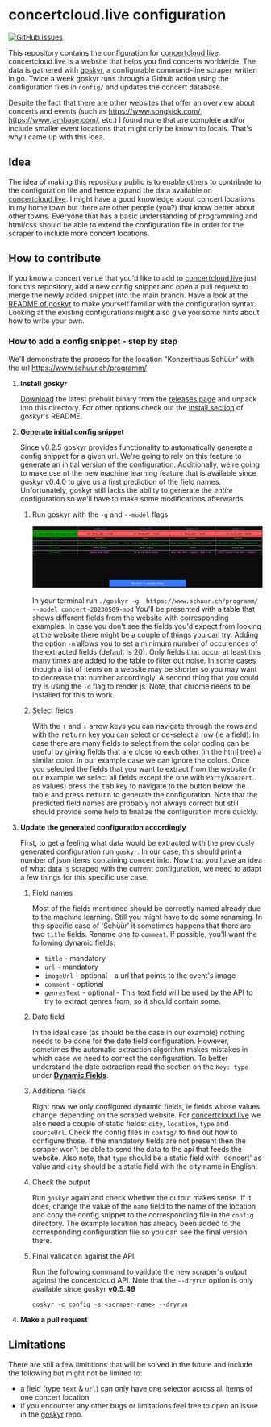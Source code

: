 # concertcloud.live configuration

[![GitHub issues](https://img.shields.io/github/issues/jakopako/croncert-config/good%20first%20issue.svg?label=good%20first%20issue&color=purple)](https://github.com/jakopako/croncert-config/issues?q=is%3Aopen+is%3Aissue+label%3A%22good+first+issue%22)

This repository contains the configuration for [concertcloud.live](https://concertcloud.live). concertcloud.live is a website that helps you find concerts worldwide. The data is gathered with [goskyr](https://github.com/jakopako/goskyr), a configurable command-line scraper written in go. Twice a week goskyr runs through a Github action using the configuration files in `config/` and updates the concert database.

Despite the fact that there are other websites that offer an overview about concerts and events (such as <https://www.songkick.com/>, <https://www.jambase.com/>, etc.) I found none that are complete and/or include smaller event locations that might only be known to locals. That's why I came up with this idea.

## Idea

The idea of making this repository public is to enable others to contribute to the configuration file and hence expand
the data available on [concertcloud.live](https://concertcloud.live). I might have a good knowledge about concert locations in my home town but there are other people (you?) that know better about other towns. Everyone that has a basic understanding of programming and html/css should be able to extend the configuration file in order for the scraper to include more concert locations.

## How to contribute

If you know a concert venue that you'd like to add to [concertcloud.live](https://concertcloud.live) just fork this repository, add a new config snippet and open a pull request to merge the newly added snippet into the main branch. Have a look at the [README of goskyr](https://github.com/jakopako/goskyr) to make yourself familiar with the configuration syntax. Looking at the existing configurations might also give you some hints about how to write your own.

### How to add a config snippet - step by step

We'll demonstrate the process for the location "Konzerthaus Schüür" with the url https://www.schuur.ch/programm/

1. **Install goskyr**

   [Download](https://github.com/jakopako/goskyr/releases/latest) the latest prebuilt binary from the [releases page](https://github.com/jakopako/goskyr/releases) and unpack into this directory. For other options check out the [install section](https://github.com/jakopako/goskyr/blob/main/README.md#installation) of goskyr's README.

1. **Generate initial config snippet**

   Since v0.2.5 goskyr provides functionality to automatically generate a config snippet for a given url. We're going to rely on this feature to generate an initial version of the configuration. Additionally, we're going to make use of the new machine learning feature that is available since goskyr v0.4.0 to give us a first prediction of the field names. Unfortunately, goskyr still lacks the ability to generate the _entire_ configuration so we'll have to make some modifications afterwards.

   1. Run goskyr with the `-g` and `--model` flags

      ![screenshot field extraction](schuur-extract.png)

      In your terminal run `./goskyr -g  https://www.schuur.ch/programm/ --model concert-20230509-mod` You'll be presented with a table that shows different fields from the website with corresponding examples. In case you don't see the fields you'd expect from looking at the website there might be a couple of things you can try. Adding the option `-m` allows you to set a minimum number of occurences of the extracted fields (default is 20). Only fields that occur at least this many times are added to the table to filter out noise. In some cases though a list of items on a website may be shorter so you may want to decrease that number accordingly. A second thing that you could try is using the `-d` flag to render js. Note, that chrome needs to be installed for this to work.

   1. Select fields

      With the <kbd>↑</kbd> and <kbd>↓</kbd> arrow keys you can navigate through the rows and with the <kbd>return</kbd> key you can select or de-select a row (ie a field). In case there are many fields to select from the color coding can be useful by giving fields that are close to each other (in the html tree) a similar color. In our example case we can ignore the colors. Once you selected the fields that you want to extract from the website (in our example we select all fields except the one with `Party`/`Konzert`.. as values) press the <kbd>tab</kbd> key to navigate to the button below the table and press <kbd>return</kbd> to generate the configuration. Note that the predicted field names are probably not always correct but still should provide some help to finalize the configuration more quickly.

1. **Update the generated configuration accordingly**

   First, to get a feeling what data would be extracted with the previously generated configuration run `goskyr`. In our case, this should print a number of json items containing concert info. Now that you have an idea of what data is scraped with the current configuration, we need to adapt a few things for this specific use case.

   1. Field names

      Most of the fields mentioned should be correctly named already due to the machine learning. Still you might have to do some renaming. In this specific case of 'Schüür' it sometimes happens that there are two `title` fields. Rename one to `comment`.
      If possible, you'll want the following dynamic fields:

      - `title` - mandatory
      - `url` - mandatory
      - `imageUrl` - optional - a url that points to the event's image
      - `comment` - optional
      - `genresText` - optional - This text field will be used by the API to try to extract genres from, so it should contain some.

   1. Date field

      In the ideal case (as should be the case in our example) nothing needs to be done for the date field configuration. However, sometimes the automatic extraction algorithm makes mistakes in which case we need to correct the configuration. To better understand the date extraction read the section on the `Key: type` under **[Dynamic Fields](https://github.com/jakopako/goskyr#dynamic-fields)**.

   1. Additional fields

      Right now we only configured dynamic fields, ie fields whose values change depending on the scraped website. For [concertcloud.live](https://concertcloud.live) we also need a couple of static fields: `city`, `location`, `type` and `sourceUrl`. Check the config files in `config/` to find out how to configure those. If the mandatory fields are not present then the scraper won't be able to send the data to the api that feeds the website. Also note, that `type` should be a static field with 'concert' as value and `city` should be a static field with the city name in English.

   1. Check the output

      Run `goskyr` again and check whether the output makes sense. If it does, change the value of the `name` field to the name of the location and copy the config snippet to the corresponding file in the `config` directory. The example location has already been added to the corresponding configuration file so you can see the final version there.

   1. Final validation against the API

      Run the following command to validate the new scraper's output against the concertcloud API. Note that the `--dryrun` option is only available since goskyr **v0.5.49**

      ```
      goskyr -c config -s <scraper-name> --dryrun
      ```

1. **Make a pull request**

## Limitations

There are still a few limititions that will be solved in the future and include the following but might not be limited to:

- a field (type `text` & `url`) can only have one selector across all items of one concert location.
- if you encounter any other bugs or limitations feel free to open an issue in the [goskyr](https://github.com/jakopako/goskyr) repo.
